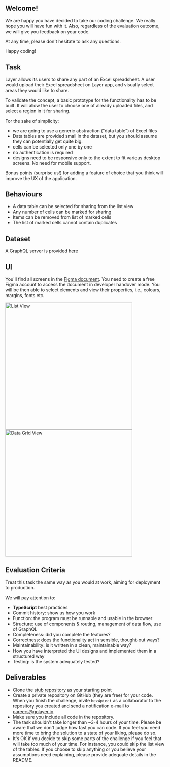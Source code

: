 ## Welcome!

We are happy you have decided to take our coding challenge. We really hope you will have fun with it. Also, regardless of the evaluation outcome, we will give you feedback on your code.

At any time, please don't hesitate to ask any questions.

Happy coding!

## Task

Layer allows its users to share any part of an Excel spreadsheet. A user would upload their Excel spreadsheet on Layer app, and visually select areas they would like to share. 

To validate the concept, a basic prototype for the functionality has to be built. It will allow the user to choose one of already uploaded files, and select a region in it for sharing.

For the sake of simplicity:

- we are going to use a generic abstraction ("data table") of Excel files
- Data tables are provided small in the dataset, but you should assume they can potentially get quite big.
- cells can be selected only one by one
- no authentication is required
- designs need to be responsive only to the extent to fit various desktop screens. No need for mobile support.

Bonus points (surprise us!) for adding a feature of choice that you think will improve the UX of the application.

## Behaviours

- A data table can be selected for sharing from the list view
- Any number of cells can be marked for sharing
- Items can be removed from list of marked cells
- The list of marked cells cannot contain duplicates

## Dataset

A GraphQL server is provided [here](https://github.com/layer-software/frontend-engineer-test-server)

## UI

You'll find all screens in the [Figma document](https://www.figma.com/file/m7asKnKB3KhWksGqZ1CrT8/Frontend-Engineer-Challenge-Designs?node-id=0%3A1). You need to create a free Figma account to access the document in developer handover mode. You will be then able to select elements and view their properties, i.e., colours, margins, fonts etc.

<div class="display: flex">
    <img width="400" alt="List View" src="https://user-images.githubusercontent.com/33003/122649775-d7419680-d12f-11eb-89d4-28f710b68049.png">
    <img width="400" alt="Data Grid View" src="https://user-images.githubusercontent.com/33003/122649779-da3c8700-d12f-11eb-8ca3-b371bcc67ba7.png">
</div>

## Evaluation Criteria

Treat this task the same way as you would at work, aiming for deployment to production. 

We will pay attention to:

- **TypeScript** best practices
- Commit history: show us how you work
- Function: the program must be runnable and usable in the browser
- Structure: use of components & routing, management of data flow, use of GraphQL
- Completeness: did you complete the features?
- Correctness: does the functionality act in sensible, thought-out ways?
- Maintainability: is it written in a clean, maintainable way?
- How you have interpreted the UI designs and implemented them in a structured way
- Testing: is the system adequately tested?

## Deliverables

- Clone the [stub repository](https://github.com/layer-software/frontend-engineer-test-app) as your starting point
- Create a private repository on GitHub (they are free) for your code. When you finish the challenge, invite `bez4pieci` as a collaborator to the repository you created and send a notification e-mail to [careers@golayer.io](mailto:careers@golayer.io).
- Make sure you include all code in the repository.
- The task shouldn't take longer than ~3-4 hours of your time. Please be aware that we don't judge how fast you can code. If you feel you need more time to bring the solution to a state of your liking, please do so.
- It's OK if you decide to skip some parts of the challenge if you feel that will take too much of your time. For instance, you could skip the list view of the tables. If you choose to skip anything or you believe your assumptions need explaining, please provide adequate details in the README.

